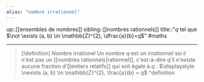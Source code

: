 ```yaml
---
alias: "nombre irrationnel"
---
```

up::[[ensembles de nombres]] 
sibling::[[nombres rationnels]] 
title::"$q$ tel que $\not \exists (a, b) \in \mathbb{Z}^{2}, \dfrac{a}{b}=q$"
#maths

----

> [!definition] Nombre irrationel
> Un nombre $q$ est un _irrationnel_ ssi il n'est pas un [[nombres rationnels|rationnel]], c'est-à-dire q'il n'existe aucune fraction d'[[entiers relatifs]] qui soit égale à $q$ :
> $\displaystyle \nexists (a, b) \in \mathbb{Z}^{2}, \frac{a}{b} = q$
^definition

